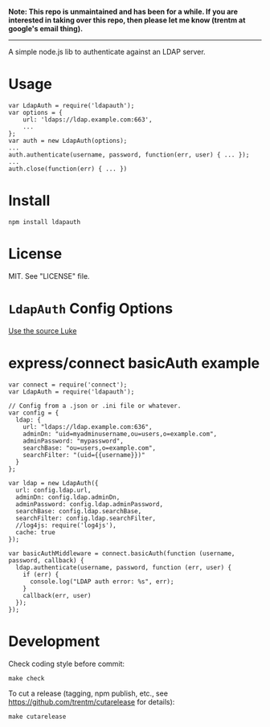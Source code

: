 **Note: This repo is unmaintained and has been for a while. If you are
interested in taking over this repo, then please let me know (trentm at
google's email thing).**

* * *

A simple node.js lib to authenticate against an LDAP server.


# Usage

    var LdapAuth = require('ldapauth');
    var options = {
        url: 'ldaps://ldap.example.com:663',
        ...
    };
    var auth = new LdapAuth(options);
    ...
    auth.authenticate(username, password, function(err, user) { ... });
    ...
    auth.close(function(err) { ... })


# Install

    npm install ldapauth


# License

MIT. See "LICENSE" file.


# `LdapAuth` Config Options

[Use the source Luke](https://github.com/trentm/node-ldapauth/blob/master/lib/ldapauth.js#L25-53)


# express/connect basicAuth example

    var connect = require('connect');
    var LdapAuth = require('ldapauth');

    // Config from a .json or .ini file or whatever.
    var config = {
      ldap: {
        url: "ldaps://ldap.example.com:636",
        adminDn: "uid=myadminusername,ou=users,o=example.com",
        adminPassword: "mypassword",
        searchBase: "ou=users,o=example.com",
        searchFilter: "(uid={{username}})"
      }
    };

    var ldap = new LdapAuth({
      url: config.ldap.url,
      adminDn: config.ldap.adminDn,
      adminPassword: config.ldap.adminPassword,
      searchBase: config.ldap.searchBase,
      searchFilter: config.ldap.searchFilter,
      //log4js: require('log4js'),
      cache: true
    });

    var basicAuthMiddleware = connect.basicAuth(function (username, password, callback) {
      ldap.authenticate(username, password, function (err, user) {
        if (err) {
          console.log("LDAP auth error: %s", err);
        }
        callback(err, user)
      });
    });


# Development

Check coding style before commit:

    make check

To cut a release (tagging, npm publish, etc., see
<https://github.com/trentm/cutarelease> for details):

    make cutarelease
